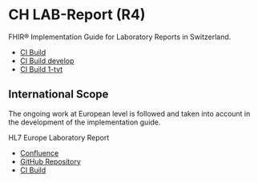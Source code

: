 # CH LAB-Report (R4)

FHIR® Implementation Guide for Laboratory Reports in Switzerland.

* [CI Build](https://build.fhir.org/ig/hl7ch/ch-lab-report/branches/master/index.html)
* [CI Build develop](https://build.fhir.org/ig/hl7ch/ch-lab-report/branches/develop/index.html)
* [CI Build 1-tvt](https://build.fhir.org/ig/hl7ch/ch-lab-report/branches/1-tvt/index.html)

## International Scope

The ongoing work at European level is followed and taken into account in the development of the implementation guide.

HL7 Europe Laboratory Report

* [Confluence](https://confluence.hl7.org/display/HEU/Laboratory+Report+FHIR+Implementation+Guide)
* [GitHub Repository](https://github.com/hl7-eu/laboratory)
* [CI Build](https://build.fhir.org/ig/hl7-eu/laboratory/branches/master/index.html)
